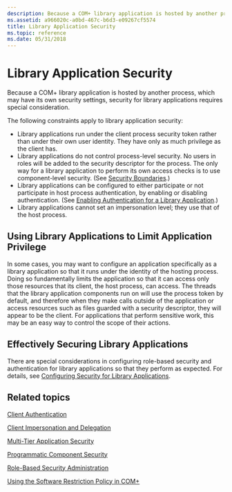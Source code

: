 ```yaml
---
description: Because a COM+ library application is hosted by another process, which may have its own security settings, security for library applications requires special consideration.
ms.assetid: a966020c-a0bd-467c-b6d3-e09267cf5574
title: Library Application Security
ms.topic: reference
ms.date: 05/31/2018
---
```


# Library Application Security

Because a COM+ library application is hosted by another process, which may have its own security settings, security for library applications requires special consideration.

The following constraints apply to library application security:

-   Library applications run under the client process security token rather than under their own user identity. They have only as much privilege as the client has.
-   Library applications do not control process-level security. No users in roles will be added to the security descriptor for the process. The only way for a library application to perform its own access checks is to use component-level security. (See [Security Boundaries](security-boundaries.md).)
-   Library applications can be configured to either participate or not participate in host process authentication, by enabling or disabling authentication. (See [Enabling Authentication for a Library Application](enabling-authentication-for-a-library-application.md).)
-   Library applications cannot set an impersonation level; they use that of the host process.

## Using Library Applications to Limit Application Privilege

In some cases, you may want to configure an application specifically as a library application so that it runs under the identity of the hosting process. Doing so fundamentally limits the application so that it can access only those resources that its client, the host process, can access. The threads that the library application components run on will use the process token by default, and therefore when they make calls outside of the application or access resources such as files guarded with a security descriptor, they will appear to be the client. For applications that perform sensitive work, this may be an easy way to control the scope of their actions.

## Effectively Securing Library Applications

There are special considerations in configuring role-based security and authentication for library applications so that they perform as expected. For details, see [Configuring Security for Library Applications](configuring-security-for-library-applications.md).

## Related topics

<dl> <dt>

[Client Authentication](client-authentication.md)
</dt> <dt>

[Client Impersonation and Delegation](client-impersonation-and-delegation.md)
</dt> <dt>

[Multi-Tier Application Security](multi-tier-application-security.md)
</dt> <dt>

[Programmatic Component Security](programmatic-component-security.md)
</dt> <dt>

[Role-Based Security Administration](role-based-security-administration.md)
</dt> <dt>

[Using the Software Restriction Policy in COM+](using-the-software-restriction-policy-in-com-.md)
</dt> </dl>

 

 



